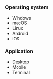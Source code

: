 ### Operating system

<!-- Please only leave those relevant to your request -->

- Windows
- macOS
- Linux
- Android
- iOS

### Application

<!-- Please only leave those relevant to your request -->

- Desktop
- Mobile
- Terminal

<!--
Please read the guide first! https://github.com/laurent22/joplin/blob/master/CONTRIBUTING.md

If you are reporting a bug, did you try enabling debug mode? https://joplin.cozic.net/debugging/
If so, please post any error or warning.

For general discussion, user support or to discuss feature requests, please post the forum https://discourse.joplin.cozic.net/ (You can login with your GitHub account)
-->
